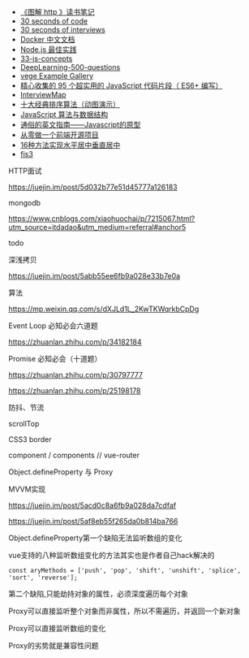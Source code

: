 

- [《图解 http 》读书笔记​](https://github.com/wangfupeng1988/read-notes/blob/master/book/%E5%9B%BE%E8%A7%A3http.md)
- [30 seconds of code](https://30secondsofcode.org/)
- [30 seconds of interviews](https://30secondsofinterviews.org/)
- [Docker 中文文档](https://docs.docker-cn.com/)
- [Node.js 最佳实践](https://github.com/i0natan/nodebestpractices/blob/master/README.chinese.md)
- [33-js-concepts](https://github.com/stephentian/33-js-concepts)
- [DeepLearning-500-questions](https://github.com/scutan90/DeepLearning-500-questions)
- [vege Example Gallery](https://vega.github.io/vega/examples/)
- [精心收集的 95 个超实用的 JavaScript 代码片段（ ES6+ 编写）](https://www.html.cn/archives/8748#table-of-contents)
- [InterviewMap](https://yuchengkai.cn/docs/frontend/)
- [十大经典排序算法（动图演示）](https://www.cnblogs.com/onepixel/articles/7674659.html)
- [JavaScript 算法与数据结构](https://github.com/trekhleb/javascript-algorithms/blob/master/README.zh-CN.md)
- [通俗的英文指南——Javascript的原型](https://www.w3cplus.com/js/a-plain-english-guide-to-javascript-prototypes.html)
- [从零做一个前端开源项目](https://www.imooc.com/article/28240)
- [16种方法实现水平居中垂直居中](http://louiszhai.github.io/2016/03/12/css-center/)
- [fis3](http://fis.baidu.com/fis3/docs/beginning/release.html)



HTTP面试

<https://juejin.im/post/5d032b77e51d45777a126183>



mongodb

<https://www.cnblogs.com/xiaohuochai/p/7215067.html?utm_source=itdadao&utm_medium=referral#anchor5>



todo



深浅拷贝

<https://juejin.im/post/5abb55ee6fb9a028e33b7e0a>



算法

<https://mp.weixin.qq.com/s/dXJLd1L_2KwTKWqrkbCpDg>



Event Loop 必知必会六道题

https://zhuanlan.zhihu.com/p/34182184



Promise 必知必会（十道题）

https://zhuanlan.zhihu.com/p/30797777

https://zhuanlan.zhihu.com/p/25198178









防抖、节流

scrollTop

CSS3 border

component / components // vue-router



Object.defineProperty 与 Proxy  



MVVM实现

<https://juejin.im/post/5acd0c8a6fb9a028da7cdfaf>

<https://juejin.im/post/5af8eb55f265da0b814ba766>



Object.defineProperty第一个缺陷无法监听数组的变化

vue支持的八种监听数组变化的方法其实也是作者自己hack解决的

`const aryMethods = ['push', 'pop', 'shift', 'unshift', 'splice', 'sort', 'reverse'];`

第二个缺陷,只能劫持对象的属性，必须深度遍历每个对象



Proxy可以直接监听整个对象而非属性，所以不需遍历，并返回一个新对象

Proxy可以直接监听数组的变化

Proxy的劣势就是兼容性问题











